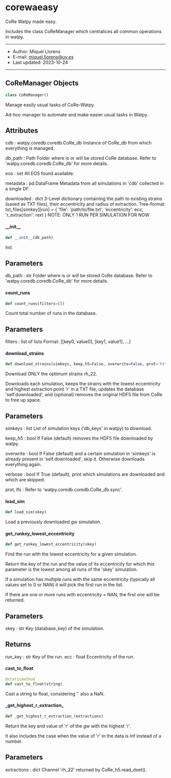 <a id="corewaeasy"></a>

# corewaeasy

CoRe Watpy made easy.

Includes the class CoReManager which centralices all common operations
in watpy.

---
- Author: Miquel Llorens
- E-mail: miquel.llorens@uv.es
- Last updated: 2023-10-24
---

<a id="corewaeasy.corewaeasy.CoReManager"></a>

## CoReManager Objects

```python
class CoReManager()
```

Manage easily usual tasks of CoRe-Watpy.

Ad-hoc manager to automate and make easier usual tasks in Watpy.

Attributes
----------
cdb : watpy.coredb.coredb.CoRe_db
    Instance of CoRe_db from which everything is managed.

db_path : Path
    Folder where is or will be stored CoRe database.
    Refer to 'watpy.coredb.coredb.CoRe_db' for more details.

eos : set
    All EOS found available.

metadata : pd.DataFrame
    Metadata from all simulations in 'cdb' collected in a single DF.

downloaded : dict
    3-Level dictionary containing the path to existing strains (saved as
    TXT files), their eccentricity and radius of extraction.
    Tree-format:
        txt_files[simkey][run] = {
            'file': 'path/to/file.txt',
            'eccentricity': ecc,
            'r_extraction': rext
        }
    NOTE: ONLY 1 RUN PER SIMULATION FOR NOW

<a id="corewaeasy.corewaeasy.CoReManager.__init__"></a>

#### \_\_init\_\_

```python
def __init__(db_path)
```

Init.

Parameters
----------
db_path : str
    Folder where is or will be stored CoRe database.
    Refer to 'watpy.coredb.coredb.CoRe_db' for more details.

<a id="corewaeasy.corewaeasy.CoReManager.count_runs"></a>

#### count\_runs

```python
def count_runs(filters=[])
```

Count total number of runs in the database.

Parameters
----------
filters : list of lists
    Format: [[key0, value0], [key1, value1], ...]

<a id="corewaeasy.corewaeasy.CoReManager.download_strains"></a>

#### download\_strains

```python
def download_strains(simkeys, keep_h5=False, overwrite=False, prot='https', lfs=False, verbose=True)
```

Download ONLY the optimum strains rh_22.

Downloads each simulation, keeps the strains with the lowest
eccentricity and highest extraction point 'r' in a TXT file, updates
the database 'self.downloaded', and (optional) removes the original
HDF5 file from CoRe to free up space.

Parameters
----------
simkeys : list
    List of simulation keys ('db_keys' in watpy) to download.

keep_h5 : bool
    If False (default) removes the HDF5 file downloaded by watpy.

overwrite : bool
    If False (default) and a certain simulation in 'simkeys' is already
    present in 'self.downloaded', skip it. Otherwise downloads
    everything again.

verbose : bool
    If True (default), print which simulations are downloaded and which
    are skipped.

prot, lfs :
    Refer to 'watpy.coredb.coredb.CoRe_db.sync'.

<a id="corewaeasy.corewaeasy.CoReManager.load_sim"></a>

#### load\_sim

```python
def load_sim(skey)
```

Load a previously downloaded gw simulation.

<a id="corewaeasy.corewaeasy.CoReManager.get_runkey_lowest_eccentricity"></a>

#### get\_runkey\_lowest\_eccentricity

```python
def get_runkey_lowest_eccentricity(skey)
```

Find the run with the lowest eccentricity for a given simulation.

Return the key of the run and the value of its eccentricity for which
this parameter is the lowest among all runs of the 'skey' simulation.

If a simulation has multiple runs with the same eccentricity
(typically all values set to 0 or NAN) it will pick the first run in
the list.

If there are one or more runs with eccentricity = NAN, the first one
will be returned.

Parameters
----------
skey : str
    Key (database_key) of the simulation.

Returns
-------
run_key : str
    Key of the run.
ecc : float
    Eccentricity of the run.

<a id="corewaeasy.corewaeasy.CoReManager.cast_to_float"></a>

#### cast\_to\_float

```python
@staticmethod
def cast_to_float(string)
```

Cast a string to float, considering '' also a NaN.

<a id="corewaeasy.corewaeasy.CoReManager._get_highest_r_extraction_"></a>

#### \_get\_highest\_r\_extraction\_

```python
def _get_highest_r_extraction_(extractions)
```

Return the key and value of 'r' of the gw with the highest 'r'.

It also includes the case when the value of 'r' in the data is Inf
instead of a number.

Parameters
----------
extractions : dict
    Channel 'rh_22' returned by CoRe_h5.read_dset().

